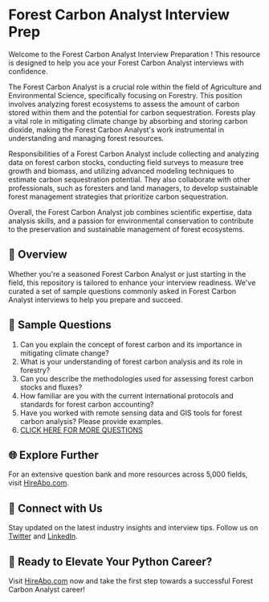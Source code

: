 # Forest Carbon Analyst Interview Prep

Welcome to the Forest Carbon Analyst Interview Preparation ! This resource is designed to help you ace your Forest Carbon Analyst interviews with confidence.

The Forest Carbon Analyst is a crucial role within the field of Agriculture and Environmental Science, specifically focusing on Forestry. This position involves analyzing forest ecosystems to assess the amount of carbon stored within them and the potential for carbon sequestration. Forests play a vital role in mitigating climate change by absorbing and storing carbon dioxide, making the Forest Carbon Analyst's work instrumental in understanding and managing forest resources.

Responsibilities of a Forest Carbon Analyst include collecting and analyzing data on forest carbon stocks, conducting field surveys to measure tree growth and biomass, and utilizing advanced modeling techniques to estimate carbon sequestration potential. They also collaborate with other professionals, such as foresters and land managers, to develop sustainable forest management strategies that prioritize carbon sequestration.

Overall, the Forest Carbon Analyst job combines scientific expertise, data analysis skills, and a passion for environmental conservation to contribute to the preservation and sustainable management of forest ecosystems.

## 🚀 Overview

Whether you're a seasoned Forest Carbon Analyst or just starting in the field, this repository is tailored to enhance your interview readiness. We've curated a set of sample questions commonly asked in Forest Carbon Analyst interviews to help you prepare and succeed.

## 📝 Sample Questions

1. Can you explain the concept of forest carbon and its importance in mitigating climate change?
2. What is your understanding of forest carbon analysis and its role in forestry?
3. Can you describe the methodologies used for assessing forest carbon stocks and fluxes?
4. How familiar are you with the current international protocols and standards for forest carbon accounting?
5. Have you worked with remote sensing data and GIS tools for forest carbon analysis? Please provide examples.
6. [CLICK HERE FOR MORE QUESTIONS](https://hireabo.com/job/10_2_22/Forest%20Carbon%20Analyst)

## 🌐 Explore Further

For an extensive question bank and more resources across 5,000 fields, visit [HireAbo.com](https://www.hireabo.com).

## 📱 Connect with Us

Stay updated on the latest industry insights and interview tips. Follow us on [Twitter](https://twitter.com/hireabo) and [LinkedIn](https://www.linkedin.com/in/hire-abo-3609972a8/).

## 🚀 Ready to Elevate Your Python Career?

Visit [HireAbo.com](https://www.hireabo.com) now and take the first step towards a successful Forest Carbon Analyst career!